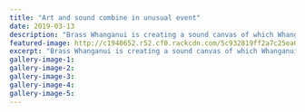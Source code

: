 ```yaml
---
title: "Art and sound combine in unusual event"
date: 2019-03-13
description: "Brass Whanganui is creating a sound canvas of which Whanganui High School student Luke Squire will be a part of..."
featured-image: http://c1940652.r52.cf0.rackcdn.com/5c932819ff2a7c25ea0005b6/LukeSquire.Brass-WU-midweek-13.3.19.jpg
excerpt: "Brass Whanganui is creating a sound canvas of which Whanganui High School student Luke Squire will be a part of."
gallery-image-1: 
gallery-image-2: 
gallery-image-3: 
gallery-image-4: 
gallery-image-5: 
---
```

